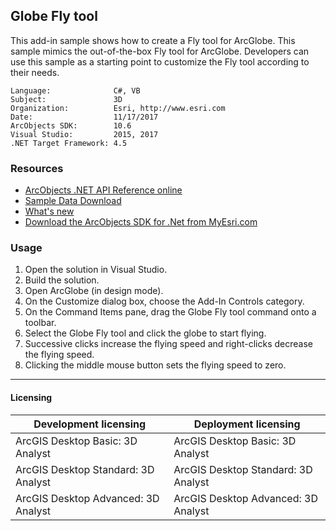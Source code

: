 ## Globe Fly tool

This add-in sample shows how to create a Fly tool for ArcGlobe. This sample mimics the out-of-the-box Fly tool for ArcGlobe. Developers can use this sample as a starting point to customize the Fly tool according to their needs.  


<!-- TODO: Fill this section below with metadata about this sample-->
```
Language:              C#, VB
Subject:               3D
Organization:          Esri, http://www.esri.com
Date:                  11/17/2017
ArcObjects SDK:        10.6
Visual Studio:         2015, 2017
.NET Target Framework: 4.5
```

### Resources

* [ArcObjects .NET API Reference online](http://desktop.arcgis.com/en/arcobjects/latest/net/webframe.htm)  
* [Sample Data Download](../../releases)  
* [What's new](http://desktop.arcgis.com/en/arcobjects/latest/net/webframe.htm#91cabc68-2271-400a-8ff9-c7fb25108546.htm)  
* [Download the ArcObjects SDK for .Net from MyEsri.com](https://my.esri.com/)  

### Usage
1. Open the solution in Visual Studio.  
1. Build the solution.  
1. Open ArcGlobe (in design mode).  
1. On the Customize dialog box, choose the Add-In Controls category.  
1. On the Command Items pane, drag the Globe Fly tool command onto a toolbar.  
1. Select the Globe Fly tool and click the globe to start flying.  
1. Successive clicks increase the flying speed and right-clicks decrease the flying speed.  
1. Clicking the middle mouse button sets the flying speed to zero.  









---------------------------------

#### Licensing  
| Development licensing | Deployment licensing | 
| ------------- | ------------- | 
| ArcGIS Desktop Basic: 3D Analyst | ArcGIS Desktop Basic: 3D Analyst |  
| ArcGIS Desktop Standard: 3D Analyst | ArcGIS Desktop Standard: 3D Analyst |  
| ArcGIS Desktop Advanced: 3D Analyst | ArcGIS Desktop Advanced: 3D Analyst |  


